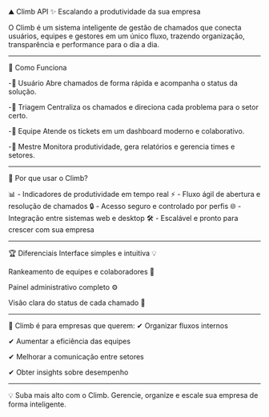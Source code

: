 ⛰️ Climb API
✨ Escalando a produtividade da sua empresa

O Climb é um sistema inteligente de gestão de chamados que conecta usuários, equipes e gestores em um único fluxo, trazendo organização, transparência e performance para o dia a dia.

---

🚀 Como Funciona

-🔹 Usuário
Abre chamados de forma rápida e acompanha o status da solução.

-🔹 Triagem
Centraliza os chamados e direciona cada problema para o setor certo.

-🔹 Equipe
Atende os tickets em um dashboard moderno e colaborativo.

-🔹 Mestre
Monitora produtividade, gera relatórios e gerencia times e setores.

---

🎯 Por que usar o Climb?

📊 -  Indicadores de produtividade em tempo real
⚡ -  Fluxo ágil de abertura e resolução de chamados
🔒 -  Acesso seguro e controlado por perfis
🌐 -  Integração entre sistemas web e desktop
🛠️ -  Escalável e pronto para crescer com sua empresa

---

🏆 Diferenciais
Interface simples e intuitiva 💡

Rankeamento de equipes e colaboradores 🥇

Painel administrativo completo ⚙️

Visão clara do status de cada chamado 🔎

---

🌟 Climb é para empresas que querem:
✔ Organizar fluxos internos

✔ Aumentar a eficiência das equipes

✔ Melhorar a comunicação entre setores

✔ Obter insights sobre desempenho

---

💡 Suba mais alto com o Climb.
Gerencie, organize e escale sua empresa de forma inteligente.
